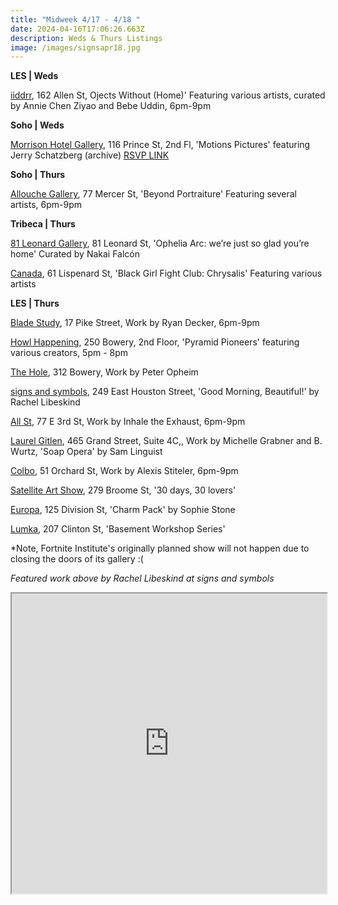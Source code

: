 ```yaml
---
title: "Midweek 4/17 - 4/18 "
date: 2024-04-16T17:06:26.663Z
description: Weds & Thurs Listings
image: /images/signsapr18.jpg
---
```

**L﻿ES | Weds**

[iiddrr](https://iidrr.com/), 162 Allen St, Ojects Without (Home)' Featuring various artists, curated by Annie Chen Ziyao and Bebe Uddin, 6pm-9pm

**S﻿oho | Weds**

[Morrison Hotel Gallery](https://morrisonhotelgallery.com/), 116 Prince St, 2nd Fl, 'Motions Pictures' featuring Jerry Schatzberg (archive) [RSVP LINK](https://morrisonhotelgallery.com/pages/rsvp-to-motion-pictures-the-jerry-schatzberg-archive-nyc)

**S﻿oho | Thurs**

[Allouche Gallery](https://www.allouchegallery.com/exhibition/beyond-portraiture/), 77 Mercer St, 'Beyond Portraiture' Featuring several artists, 6pm-9pm

**T﻿ribeca | Thurs**

[81 Leonard Gallery](https://81leonardgallery.com/ophelia_arc_were_just_so_glad_youre_home/), 81 Leonard St, 'Ophelia Arc: we’re just so glad you’re home' Curated by Nakai Falcón

[Canada](https://www.canadanewyork.com/exhibitions/2024/black-girl-fight-club-chrysalis/), 61 Lispenard St, 'Black Girl Fight Club: Chrysalis' Featuring various artists

**L﻿ES | Thurs**

[Blade Study](https://www.bladestudy.net/exhibitions), 17 Pike Street, Work by Ryan Decker, 6pm-9pm

[Howl Happening](https://www.howlarts.org/event/pyramid-pioneers/), 250 Bowery, 2nd Floor, 'Pyramid Pioneers' featuring various creators, 5pm - 8pm

[T﻿he Hole](http://theholenyc.com/), 312 Bowery, Work by Peter Opheim

[signs and symbols](https://www.signsandsymbols.art/exhibitions/good-morning-beautiful), 249 East Houston Street, 'Good Morning, Beautiful!' by Rachel Libeskind

[All St](https://allstnyc.com/), 77 E 3rd St, Work by Inhale the Exhaust, 6pm-9pm

[Laurel Gitlen](https://www.laurelgitlen.com/), 465 Grand Street, Suite 4C,, Work by Michelle Grabner and B. Wurtz, 'Soap Opera' by Sam Linguist

[Colbo](https://www.instagram.com/colbo.nyc), 51 Orchard St, Work by Alexis Stiteler, 6pm-9pm

[S﻿atellite Art Show](https://www.instagram.com/satelliteartshow), 279 Broome St, '30 days, 30 lovers'

[E﻿uropa](https://www.europa.nyc/map), 125 Division St, 'Charm Pack' by Sophie Stone

[L﻿umka](https://www.lumka.com/basementworkshopseries), 207 Clinton St, 'Basement Workshop Series' 

\*N﻿ote, Fortnite Institute's originally planned show will not happen due to closing the doors of its gallery :(

*F﻿eatured work above by Rachel Libeskind at signs and symbols*

<iframe src="https://www.google.com/maps/d/u/1/embed?mid=1wHmsixW9bFImtmemJpr6m7SOkngHZ4I&ehbc=2E312F" width="100%" height="480"></iframe>